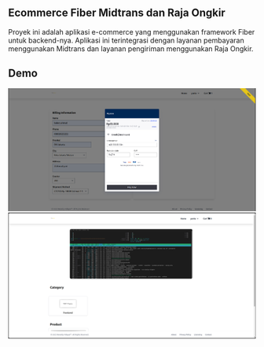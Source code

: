 ## Ecommerce Fiber Midtrans dan Raja Ongkir

Proyek ini adalah aplikasi e-commerce yang menggunakan framework Fiber untuk backend-nya. Aplikasi ini terintegrasi dengan layanan pembayaran menggunakan Midtrans dan layanan pengiriman menggunakan Raja Ongkir.

## Demo

![Midtrans](./images/midtrans.png)
![Home Page Frontend](./images/home.png)
